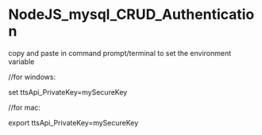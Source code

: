 # NodeJS_mysql_CRUD_Authentication
copy and paste in command prompt/terminal to set the environment variable

//for windows:

set ttsApi_PrivateKey=mySecureKey

//for mac:

export ttsApi_PrivateKey=mySecureKey
